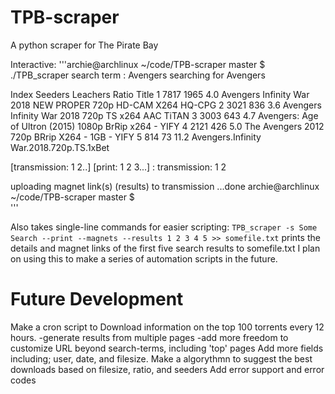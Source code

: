 # TPB-scraper
A python scraper for The Pirate Bay

Interactive:
'''archie@archlinux ~/code/TPB-scraper master $ ./TPB_scraper
search term :  Avengers
searching for Avengers 

Index  Seeders  Leachers Ratio    Title
1        7817    1965    4.0      Avengers Infinity War 2018 NEW PROPER 720p HD-CAM X264 HQ-CPG
2        3021    836     3.6      Avengers Infinity War 2018 720p TS x264 AAC TiTAN
3        3003    643     4.7      Avengers: Age of Ultron (2015) 1080p BrRip x264 - YIFY
4        2121    426     5.0      The Avengers 2012 720p BRrip X264 - 1GB - YIFY
5        814     73      11.2     Avengers.Infinity War.2018.720p.TS.1xBet

[transmission: 1 2..] [print: 1 2 3...] :  transmission: 1 2

uploading magnet link(s) (results) to transmission
...done
archie@archlinux ~/code/TPB-scraper master $   
'''

Also takes single-line commands for easier scripting:
```TPB_scraper -s Some Search --print --magnets --results 1 2 3 4 5 >> somefile.txt```
prints the details and magnet links of the first five search results to somefile.txt
I plan on using this to make a series of automation scripts in the future.

# Future Development
Make a cron script to Download information on the top 100 torrents every 12 hours.
  -generate results from multiple pages
  -add more freedom to customize URL beyond search-terms, including 'top' pages
Add more fields including; user, date, and filesize.
Make a algorythmn to suggest the best downloads based on filesize, ratio, and seeders
Add error support and error codes


